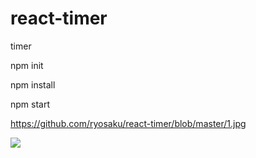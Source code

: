 # react-timer

timer

npm init

npm install

npm start

https://github.com/ryosaku/react-timer/blob/master/1.jpg



![](https://cloud.githubusercontent.com/assets/2735255/17839242/6431c480-680c-11e6-86f0-aecd4947133e.jpg)

